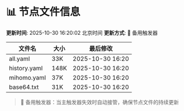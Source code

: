 # 📊 节点文件信息

**更新时间**: 2025-10-30 16:20:02 北京时间
**更新方式**: 🔄 备用触发器

| 文件名 | 大小 | 最后修改 |
|--------|------|----------|
| all.yaml | 33K | 2025-10-30 16:20 |
| history.yaml | 148K | 2025-10-30 16:20 |
| mihomo.yaml | 37K | 2025-10-30 16:20 |
| base64.txt | 31K | 2025-10-30 16:20 |

> 🔄 备用触发器：当主触发器失效时自动接管，确保节点文件的持续更新

